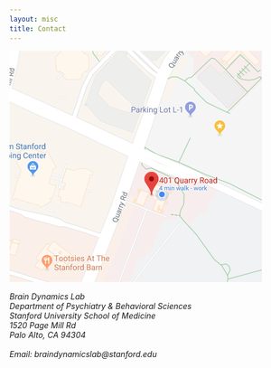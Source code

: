 ```yaml
---
layout: misc
title: Contact
---
```


<a href="https://goo.gl/maps/BVPaV6Mi67R2" target="_blank"><img class="pull-right img-responsive" src="../../images/bdl-campus.png" style="border:1px gray"/></a>

<address>
	Brain Dynamics Lab<br>
	Department of Psychiatry & Behavioral Sciences<br>
    Stanford University School of Medicine<br>
	1520 Page Mill Rd<br>
	Palo Alto, CA 94304<br>
	<br>
	Email: braindynamicslab<span style="display:none">obfuscate</span>@stanford.edu<br>
</address>

